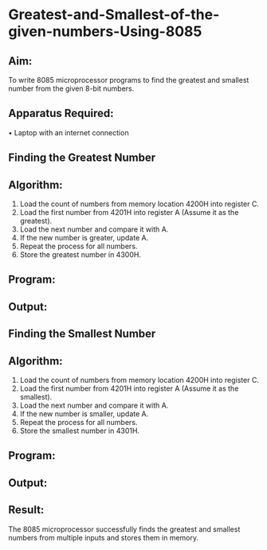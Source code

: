 # Greatest-and-Smallest-of-the-given-numbers-Using-8085

## Aim:

To write 8085 microprocessor programs to find the greatest and smallest number from the given 8-bit numbers.

## Apparatus Required:

•	Laptop with an internet connection

## Finding the Greatest Number

## Algorithm:

1.	Load the count of numbers from memory location 4200H into register C.
2.	Load the first number from 4201H into register A (Assume it as the greatest).
3.	Load the next number and compare it with A.
4.	If the new number is greater, update A.
5.	Repeat the process for all numbers.
6.	Store the greatest number in 4300H.

## Program:

## Output:

## Finding the Smallest Number

## Algorithm:

1.	Load the count of numbers from memory location 4200H into register C.
2.	Load the first number from 4201H into register A (Assume it as the smallest).
3.	Load the next number and compare it with A.
4.	If the new number is smaller, update A.
5.	Repeat the process for all numbers.
6.	Store the smallest number in 4301H.

## Program:

## Output:


## Result:

The 8085 microprocessor successfully finds the greatest and smallest numbers from multiple inputs and stores them in memory.
